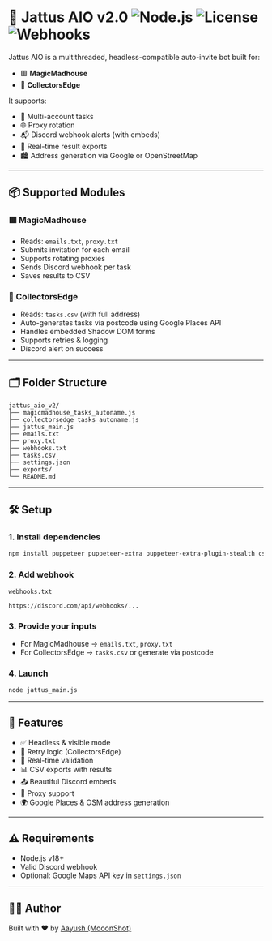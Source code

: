 # 🧠 Jattus AIO v2.0 ![Node.js](https://img.shields.io/badge/Node.js-18%2B-brightgreen) ![License](https://img.shields.io/badge/License-MIT-blue) ![Webhooks](https://img.shields.io/badge/Discord-Webhook--Ready-red)

Jattus AIO is a multithreaded, headless-compatible auto-invite bot built for:
- 🟥 **MagicMadhouse**
- 🔶 **CollectorsEdge**

It supports:
- 🧩 Multi-account tasks
- 🌐 Proxy rotation
- 📬 Discord webhook alerts (with embeds)
- 📁 Real-time result exports
- 🏙️ Address generation via Google or OpenStreetMap

---

## 📦 Supported Modules

### 🟥 MagicMadhouse
- Reads: `emails.txt`, `proxy.txt`
- Submits invitation for each email
- Supports rotating proxies
- Sends Discord webhook per task
- Saves results to CSV

### 🔶 CollectorsEdge
- Reads: `tasks.csv` (with full address)
- Auto-generates tasks via postcode using Google Places API
- Handles embedded Shadow DOM forms
- Supports retries & logging
- Discord alert on success

---

## 🗂️ Folder Structure

```
jattus_aio_v2/
├── magicmadhouse_tasks_autoname.js
├── collectorsedge_tasks_autoname.js
├── jattus_main.js
├── emails.txt
├── proxy.txt
├── webhooks.txt
├── tasks.csv
├── settings.json
├── exports/
└── README.md
```

---

## 🛠 Setup

### 1. Install dependencies
```bash
npm install puppeteer puppeteer-extra puppeteer-extra-plugin-stealth csv-parser
```

### 2. Add webhook
`webhooks.txt`
```
https://discord.com/api/webhooks/...
```

### 3. Provide your inputs
- For MagicMadhouse → `emails.txt`, `proxy.txt`
- For CollectorsEdge → `tasks.csv` or generate via postcode

### 4. Launch
```bash
node jattus_main.js
```

---

## 🧠 Features

- ✅ Headless & visible mode
- 🔁 Retry logic (CollectorsEdge)
- 🧪 Real-time validation
- 📊 CSV exports with results
- 📤 Beautiful Discord embeds
- 🔀 Proxy support
- 🌍 Google Places & OSM address generation

---

## ⚠️ Requirements

- Node.js v18+
- Valid Discord webhook
- Optional: Google Maps API key in `settings.json`

---

## 👨‍💻 Author

Built with ❤️ by [Aayush (MooonShot)](https://github.com/MooonShot)
